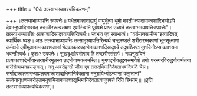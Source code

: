 +++
title = "04 तत्स्वाभाव्यापत्त्यधिकरणम्"

+++
॥तत्स्वाभाव्यापत्ति रुपपत्तेः॥ यथैतमाकाशाद्वायुं वायुर्भूत्वा धूमो भवती"त्यादावाकाशादिभावोऽपि देवमनुष्यादिभाववत् तच्छरीरकत्वलक्षण एवास्त्विति पूर्वपक्षे प्राप्त उच्यते तत्स्वाभाव्यापत्तिरुपपत्तेः"। तत्स्वाभाव्यापत्तिः आकाशादिसादृश्यापत्तिरित्यर्थः। स्वभाव एव स्वाभाव्यं। "वर्तमानसामीप्य"इत्यादिवत् स्वार्थिकः ष्यङ्। अतः तत्स्वाभाव्यापत्तिः तत्सादृश्यापत्तिरित्यर्थ चन्द्रमण्डले शरीरारम्भकाणां भूतसूक्ष्माणां कर्मक्षये द्रवीभूतानामाकाशगतानां भेदकाकारग्रहाणेनाकाशादिसादृश्ये तदुपश्लिष्टानुशयिनोऽप्याकाशसमा भवन्तीत्यर्थः। कुतः? उपपत्तेः। सुखदुःखोपभोगाय हि तच्छरीरसंसर्गः। नह्यनुशयिनं प्रत्याकाशादेर्जीवान्तरशरीरभूतस्य तद्भोगाश्रयत्वमस्ति। युगपद्भोक्तृद्वयसमावेशे तयोः परस्परविरुद्धबोगार्थतया शरीरोन्मथनप्रसङ्गात्। ननु अवरोहन्तो जीवा एव तत्तदभिमानिदेवताभवन्त्विति चेन्न। सर्गाद्यकालमारभ्याप्रलयमाकाशाद्यभिमानिदेवताना मनुशयिभ्योऽन्यासां क्लृप्तानां" सत्वेनानुक्षणमवरोहतामनुशयिनामाकाशाद्यभिमानिदेवतात्वानुपपत्ते रिति स्थितम्॥ ॥इति तत्स्वाभाव्यापत्त्यधिकरणम्॥